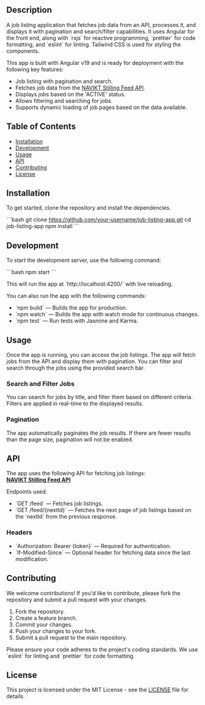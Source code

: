 ## Description

A job listing application that fetches job data from an API, processes it, and displays it with pagination and search/filter capabilities. It uses Angular for the front end, along with \`rxjs\` for reactive programming, \`prettier\` for code formatting, and \`eslint\` for linting. Tailwind CSS is used for styling the components.

This app is built with Angular v19 and is ready for deployment with the following key features:

- Job listing with pagination and search.
- Fetches job data from the [NAVIKT Stilling Feed API](https://navikt.github.io/pam-stilling-feed/).
- Displays jobs based on the 'ACTIVE' status.
- Allows filtering and searching for jobs.
- Supports dynamic loading of job pages based on the data available.

## Table of Contents

- [Installation](#installation)
- [Development](#development)
- [Usage](#usage)
- [API](#api)
- [Contributing](#contributing)
- [License](#license)

## Installation

To get started, clone the repository and install the dependencies.

\`\`\`bash
git clone https://github.com/your-username/job-listing-app.git
cd job-listing-app
npm install
\`\`\`

## Development

To start the development server, use the following command:

\`\`\`bash
npm start
\`\`\`

This will run the app at \`http://localhost:4200/\` with live reloading.

You can also run the app with the following commands:

- \`npm build\` — Builds the app for production.
- \`npm watch\` — Builds the app with watch mode for continuous changes.
- \`npm test\` — Run tests with Jasmine and Karma.

## Usage

Once the app is running, you can access the job listings. The app will fetch jobs from the API and display them with pagination. You can filter and search through the jobs using the provided search bar.

### Search and Filter Jobs

You can search for jobs by title, and filter them based on different criteria. Filters are applied in real-time to the displayed results.

### Pagination

The app automatically paginates the job results. If there are fewer results than the page size, pagination will not be enabled.

## API

The app uses the following API for fetching job listings:  
[**NAVIKT Stilling Feed API**](https://navikt.github.io/pam-stilling-feed/)

Endpoints used:
- \`GET /feed\` — Fetches job listings.
- \`GET /feed/{nextId}\` — Fetches the next page of job listings based on the \`nextId\` from the previous response.

### Headers

- \`Authorization: Bearer {token}\` — Required for authentication.
- \`If-Modified-Since\` — Optional header for fetching data since the last modification.

## Contributing

We welcome contributions! If you'd like to contribute, please fork the repository and submit a pull request with your changes.

1. Fork the repository.
2. Create a feature branch.
3. Commit your changes.
4. Push your changes to your fork.
5. Submit a pull request to the main repository.

Please ensure your code adheres to the project's coding standards. We use \`eslint\` for linting and \`prettier\` for code formatting.

## License

This project is licensed under the MIT License - see the [LICENSE](LICENSE) file for details.
